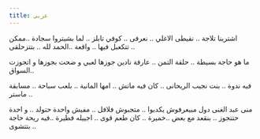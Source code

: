 ```yaml
---
title: عربي 
---
```


اشترينا تلاجة .. نقيطى الاغلي .. نعرفى .. كوفي تابلز .. لما بشيتروا سجادة ..ممكن تتكعبل فيها .. واقعة ..الحمد لله .. بتتزحلقى .. 

ما هو حاجة بسيطة .. حلقة التمن .. عارفة نادين
جوزها لعبي و ضحت بجوزها  و اتجوزت السواق..

فيه ندوة .. بنت نجيب الريحانى .. كان فيه ماتش ..
امها المانية .. بلعب سباحة .. مسابقة ماستر ..

منى عبد الغنى دول مبيعرفوش يكدبوا .. متجبوش فلافل .. مفيش واحدة حتولد .. و احدة حتتجوز .. بنقعد مع بعض ..خميرة .. كان طعم قوى .. اجييله فطيرة ..فيه ريحة حاجة بتتشوى ..